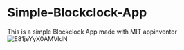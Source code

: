 # Simple-Blockclock-App
This is a simple Blockclock App made with MIT appinventor
![E81jeYyX0AMVIdN](https://user-images.githubusercontent.com/88902789/129489936-a87fb586-f959-4d6e-8234-5e3648f2402f.jpg)
